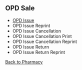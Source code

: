 ## OPD Sale
* [OPD Issue](https://github.com/hmislk/hmis/wiki/OPD-Issue)
* OPD Issue Reprint
* OPD Issue Cancellation
* OPD Issue Cancellation Print
* OPD Issue Cancellation Reprint
* OPD Issue Return
* OPD Issue Return Reprint


[Back to Pharmacy](https://github.com/hmislk/hmis/wiki/Pharmacy)